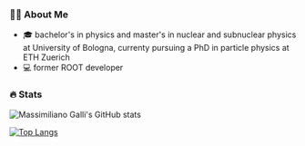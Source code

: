 ### :man_technologist: About Me

- :mortar_board: bachelor's in physics and master's in nuclear and subnuclear physics at University of Bologna, currenty pursuing a PhD in particle physics at ETH Zuerich
- :computer: former ROOT developer

### :fire: Stats

![Massimiliano Galli's GitHub stats](https://github-readme-stats.vercel.app/api?username=maxgalli&show_icons=true&theme=radical)

[![Top Langs](https://github-readme-stats.vercel.app/api/top-langs/?username=maxgalli&layout=donut&hide=jupyter%20notebook,tex&exclude_repo=lanconelLab2)](https://github.com/anuraghazra/github-readme-stats)
